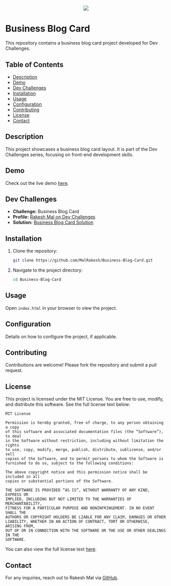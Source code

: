 <h1 align="center">
    <img src="https://readme-typing-svg.herokuapp.com/?font=Righteous&size=40&center=true&vCenter=true&width=500&height=70&color=ffffff&duration=4000&lines=🙏🏻+WELCOME+🙏🏻" />
</h1>

# Business Blog Card

This repository contains a business blog card project developed for Dev Challenges.

 

## Table of Contents

- [Description](#description)
- [Demo](#demo)
- [Dev Challenges](#dev-challenges)
- [Installation](#installation)
- [Usage](#usage)
- [Configuration](#configuration)
- [Contributing](#contributing)
- [License](#license)
- [Contact](#contact)

 

## Description

This project showcases a business blog card layout. It is part of the Dev Challenges series, focusing on front-end development skills.

 

## Demo

Check out the live demo [here](https://businessblogcardbyrakeshmal-malrakeshs-projects.vercel.app).

 

## Dev Challenges

- **Challenge:** Business Blog Card
- **Profile:** [Rakesh Mal on Dev Challenges](https://devchallenges.io/profile/528836e9-2fc0-4e91-857e-19ffa7d0fa85)
- **Solution:** [Business Blog Card Solution](https://devchallenges.io/solution/25305)

 

## Installation

1. Clone the repository:
   ```sh
   git clone https://github.com/MalRakesh/Business-Blog-Card.git
   ```
2. Navigate to the project directory:
   ```sh
   cd Business-Blog-Card
   ```

 

## Usage

Open `index.html` in your browser to view the project.

 

## Configuration

Details on how to configure the project, if applicable.

 

## Contributing

Contributions are welcome! Please fork the repository and submit a pull request.

 

## License

This project is licensed under the MIT License. You are free to use, modify, and distribute this software. See the full license text below:

```
MIT License

Permission is hereby granted, free of charge, to any person obtaining a copy
of this software and associated documentation files (the “Software”), to deal
in the Software without restriction, including without limitation the rights
to use, copy, modify, merge, publish, distribute, sublicense, and/or sell
copies of the Software, and to permit persons to whom the Software is
furnished to do so, subject to the following conditions:

The above copyright notice and this permission notice shall be included in all
copies or substantial portions of the Software.

THE SOFTWARE IS PROVIDED “AS IS”, WITHOUT WARRANTY OF ANY KIND, EXPRESS OR
IMPLIED, INCLUDING BUT NOT LIMITED TO THE WARRANTIES OF MERCHANTABILITY,
FITNESS FOR A PARTICULAR PURPOSE AND NONINFRINGEMENT. IN NO EVENT SHALL THE
AUTHORS OR COPYRIGHT HOLDERS BE LIABLE FOR ANY CLAIM, DAMAGES OR OTHER
LIABILITY, WHETHER IN AN ACTION OF CONTRACT, TORT OR OTHERWISE, ARISING FROM,
OUT OF OR IN CONNECTION WITH THE SOFTWARE OR THE USE OR OTHER DEALINGS IN THE
SOFTWARE.
```

You can also view the full license text [here](https://opensource.org/licenses/MIT).

 

## Contact

For any inquiries, reach out to Rakesh Mal via [GitHub](https://github.com/MalRakesh).

